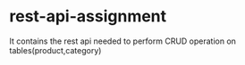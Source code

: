 # rest-api-assignment
It contains the rest api needed to perform CRUD operation on tables(product,category)
